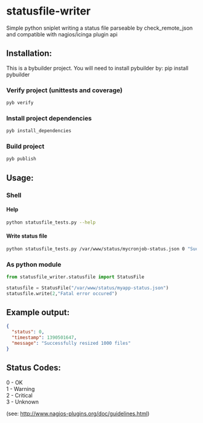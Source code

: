statusfile-writer
=================

Simple python sniplet writing a status file parseable by check_remote_json and compatible with nagios/icinga plugin api

## Installation:

This is a bybuilder project. You will need to install pybuilder by:
pip install pybuilder

### Verify project (unittests and coverage)
```bash
pyb verify
```

### Install project dependencies
```bash
pyb install_dependencies
```

### Build project
```bash
pyb publish
```

## Usage:

### Shell

#### Help
```bash
python statusfile_tests.py --help
```

####  Write status file
```bash
python statusfile_tests.py /var/www/status/mycronjob-status.json 0 "Successfully resized 1000 files"
```

### As python module
```python
from statusfile_writer.statusfile import StatusFile

statusfile = StatusFile("/var/www/status/myapp-status.json")
statusfile.write(2,"Fatal error occured")
```

## Example output:
```json
{
  "status": 0,
  "timestamp": 1390501647,
  "message": "Successfully resized 1000 files"
}
```

## Status Codes:

0 - OK<br>
1 - Warning<br>
2 - Critical<br>
3 - Unknown<br>

(see: http://www.nagios-plugins.org/doc/guidelines.html)
